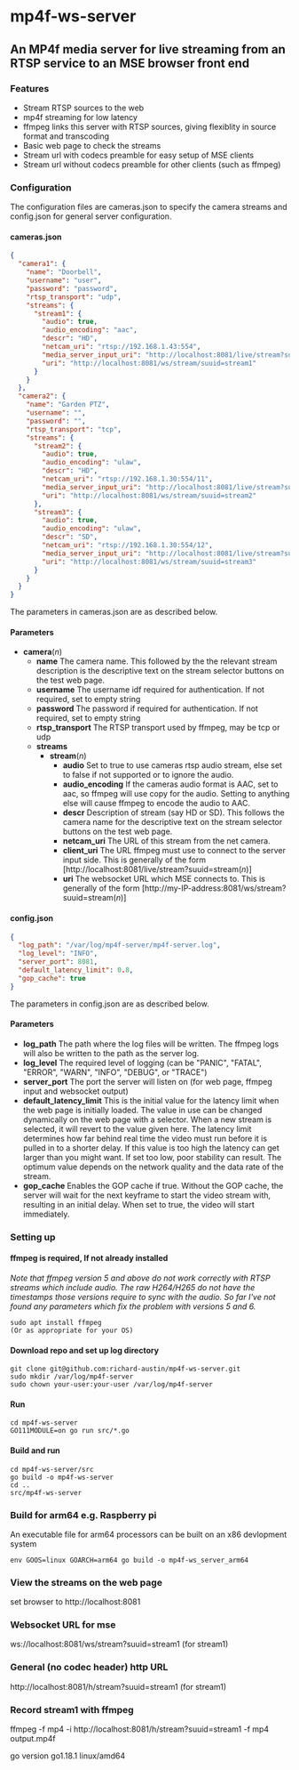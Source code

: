 # mp4f-ws-server
##  An MP4f media server for live streaming from an RTSP service to an MSE browser front end
### Features
* Stream RTSP sources to the web
* mp4f streaming for low latency
* ffmpeg links this server with RTSP sources, giving flexiblity in source format and transcoding
* Basic web page to check the streams
* Stream url with codecs preamble for easy setup of MSE clients
* Stream url without codecs preamble for other clients (such as ffmpeg)

### Configuration
The configuration files are cameras.json to specify the camera streams and config.json for general server configuration.

#### cameras.json
```json
{
  "camera1": {
    "name": "Doorbell",
    "username": "user",
    "password": "password",
    "rtsp_transport": "udp",
    "streams": {
      "stream1": {
        "audio": true,
        "audio_encoding": "aac",
        "descr": "HD",
        "netcam_uri": "rtsp://192.168.1.43:554",
        "media_server_input_uri": "http://localhost:8081/live/stream?suuid=stream1",
        "uri": "http://localhost:8081/ws/stream/suuid=stream1"
      }
    }
  },
  "camera2": {
    "name": "Garden PTZ",
    "username": "",
    "password": "",
    "rtsp_transport": "tcp",
    "streams": {
      "stream2": {
        "audio": true,
        "audio_encoding": "ulaw",
        "descr": "HD",
        "netcam_uri": "rtsp://192.168.1.30:554/11",
        "media_server_input_uri": "http://localhost:8081/live/stream?suuid=stream2",
        "uri": "http://localhost:8081/ws/stream/suuid=stream2"
      },
      "stream3": {
        "audio": true,
        "audio_encoding": "ulaw",
        "descr": "SD",
        "netcam_uri": "rtsp://192.168.1.30:554/12",
        "media_server_input_uri": "http://localhost:8081/live/stream?suuid=stream3",
        "uri": "http://localhost:8081/ws/stream/suuid=stream3"
      }
    }
  }
}

```
The parameters in cameras.json are as described below.
#### Parameters
* **camera**(*n*)
    * **name** The camera name. This followed by the the relevant stream description is the descriptive text on the stream selector buttons on the test web page.
    * **username** The username idf required for authentication. If not required, set to empty string
    * **password** The password if required for authentication. If not required, set to empty string
    *  **rtsp_transport** The RTSP transport used by ffmpeg, may be tcp or udp
    * **streams**
        * **stream**(*n*)
            * **audio** Set to true to use cameras rtsp audio stream, else set to false if not supported or to ignore the audio.
            * **audio_encoding** If the cameras audio format is AAC, set to aac, so ffmpeg will use copy for the audio. Setting to anything else will cause ffmpeg to encode the audio to AAC.
            *  **descr** Description of stream (say HD or SD). This follows the camera name for the descriptive text on the stream selector buttons on the test web page.
            *  **netcam_uri** The URL of this stream from the net camera.
            *  **client_uri** The URL ffmpeg must use to connect to the server input side. This is generally of the form [http://localhost:8081/live/stream?suuid=stream(*n*)]
            *  **uri** The websocket URL which MSE connects to. This is generally of the form [http://my-IP-address:8081/ws/stream?suuid=stream(*n*)]

#### config.json
```json
{
  "log_path": "/var/log/mp4f-server/mp4f-server.log",
  "log_level": "INFO",
  "server_port": 8081,
  "default_latency_limit": 0.8,
  "gop_cache": true
}
```
The parameters in config.json are as described below.
#### Parameters
* **log_path** The path where the log files will be written. The ffmpeg logs will also be written to the path as the server log. 
* **log_level** The required level of logging (can be "PANIC", "FATAL", "ERROR", "WARN", "INFO", "DEBUG", or "TRACE")
* **server_port** The port the server will listen on (for web page, ffmpeg input and websocket output)
* **default_latency_limit** This is the initial value for the latency limit when the web page is initially loaded. The value in use can be changed dynamically on the web page with a selector. When a new stream is selected, it will revert to the value given here. The latency limit determines how far behind real time the video must run before it is pulled in to a shorter delay. If this value is too high the latency can get larger than you might want. If set too low, poor stability can result. The optimum value depends on the network quality and the data rate of the stream. 
* **gop_cache** Enables the GOP cache if true. Without the GOP cache, the server will wait for the next keyframe to start the video stream with, resulting in an initial delay. When set to true, the video will start immediately.

### Setting up
#### ffmpeg is required, If not already installed
_Note that ffmpeg version 5 and above do not work correctly with RTSP streams which include audio.
The raw H264/H265 do not have the timestamps those versions require to sync with the audio.
So far I've not found any parameters which fix the problem with versions 5 and 6._

```
sudo apt install ffmpeg
(Or as appropriate for your OS)
```
#### Download repo and set up log directory
```
git clone git@github.com:richard-austin/mp4f-ws-server.git
sudo mkdir /var/log/mp4f-server
sudo chown your-user:your-user /var/log/mp4f-server
```

#### Run
```
cd mp4f-ws-server
GO111MODULE=on go run src/*.go
```
#### Build and run
```
cd mp4f-ws-server/src
go build -o mp4f-ws-server
cd ..
src/mp4f-ws-server
```
### Build for arm64 e.g. Raspberry pi
An executable file for arm64 processors can be built on an x86 devlopment system
```
env GOOS=linux GOARCH=arm64 go build -o mp4f-ws_server_arm64
```
### View the streams on the web page
set browser to http://localhost:8081
### Websocket URL for mse
ws://localhost:8081/ws/stream?suuid=stream1 (for stream1)
### General (no codec header) http URL
http://localhost:8081/h/stream?suuid=stream1 (for stream1)
### Record stream1 with ffmpeg
ffmpeg -f mp4 -i http://localhost:8081/h/stream?suuid=stream1 -f mp4 output.mp4f

go version go1.18.1 linux/amd64

